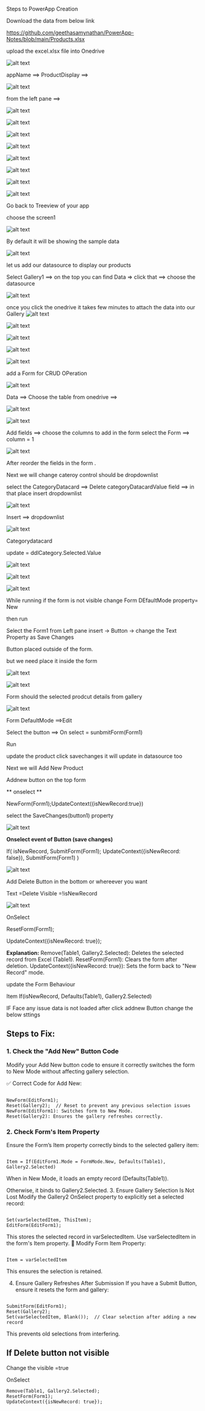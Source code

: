 Steps to PowerApp Creation

Download the data from below link

https://github.com/geethasamynathan/PowerApp-Notes/blob/main/Products.xlsx

upload the excel.xlsx file into Onedrive 

![alt text](image.png)

appName ==> ProductDisplay ==> 

![alt text](image-1.png)

from the left pane ==> 

![alt text](image-2.png)

![alt text](image-3.png)

![alt text](image-4.png)


![alt text](image-5.png)

![alt text](image-6.png)

![alt text](image-7.png)

![alt text](image-8.png)

![alt text](image-9.png)

Go back to Treeview of your app

choose the screen1
 
 ![alt text](image-10.png)

 By default it will be showing the sample data

 ![alt text](image-11.png)

 let us add our datasource to display our products

 Select Gallery1 ==> on the top you can find Data => click that ==> choose the datasource

 ![alt text](image-12.png)

 once you click the onedrive it takes few minutes to attach the data into our Gallery
 ![alt text](image-13.png)

 ![alt text](image-14.png)

 ![alt text](image-15.png)

 ![alt text](image-16.png)

 ![alt text](image-17.png)



 add a Form for CRUD OPeration

 ![alt text](image-18.png)

 Data ==> Choose the table from onedrive ==>

 ![alt text](image-19.png)

 ![alt text](image-20.png)

 Add fields ==> choose the columns to add in the form
 select the Form ==> column = 1

 ![alt text](image-21.png)

 After reorder the fields in the form .

 Next we will change cateroy control should be dropdownlist

 select the CategoryDatacard ==> Delete categoryDatacardValue field ==>
 in that place insert dropdownlist


 ![alt text](image-22.png)

 Insert ==> dropdownlist

 ![alt text](image-23.png)

Categorydatacard

update  = ddlCategory.Selected.Value

![alt text](image-24.png)

![alt text](image-25.png)

![alt text](image-26.png)

While running if the form is not visible change Form DEfaultMode property= New

then run


Select the Form1 from Left pane
insert -> Button ->
change the Text Property as Save Changes


Button placed outside of the form.

but we need place it inside the form

![alt text](image-27.png)

![alt text](image-28.png)

Form should the selected prodcut details from gallery

![alt text](image-29.png)

Form DefaultMode ==>Edit 


Select the button ==> On select = sunbmitForm(Form1)

Run  

update the product  click savechanges it will update in datasource too



Next we will Add New Product


Addnew button on the top form

** onselect **

NewForm(Form1);UpdateContext({isNewRecord:true})


select the SaveChanges(button1)  property

![alt text](image-30.png)

**Onselect event of Button (save changes)** 

If(
    isNewRecord,
    SubmitForm(Form1); 
    UpdateContext({isNewRecord: false}), 
    SubmitForm(Form1)
)

![alt text](image-31.png)


Add Delete Button in the bottom or whereever you want

Text =Delete
Visible =!isNewRecord

![alt text](image-32.png)

OnSelect 

ResetForm(Form1);

UpdateContext({isNewRecord: true});

**Explanation:**
Remove(Table1, Gallery2.Selected): Deletes the selected record from Excel (Table1).
ResetForm(Form1): Clears the form after deletion.
UpdateContext({isNewRecord: true}): Sets the form back to "New Record" mode.


update the Form Behaviour

Item
If(isNewRecord, Defaults(Table1), Gallery2.Selected)


IF Face any issue data is not loaded after click addnew Button change the below sttings
## Steps to Fix:
### 1. Check the "Add New" Button Code
Modify your Add New button code to ensure it correctly switches the form to New Mode without affecting gallery selection.

✅ Correct Code for Add New:
```powerapps

NewForm(EditForm1);
Reset(Gallery2);  // Reset to prevent any previous selection issues
NewForm(EditForm1): Switches form to New Mode.
Reset(Gallery2): Ensures the gallery refreshes correctly.
```
### 2. Check Form's Item Property
Ensure the Form’s Item property correctly binds to the selected gallery item:

```powerapps

Item = If(EditForm1.Mode = FormMode.New, Defaults(Table1), Gallery2.Selected)
```
When in New Mode, it loads an empty record (Defaults(Table1)).

Otherwise, it binds to Gallery2.Selected.
3. Ensure Gallery Selection Is Not Lost
Modify the Gallery2 OnSelect property to explicitly set a selected record:

```powerapps

Set(varSelectedItem, ThisItem);
EditForm(EditForm1);
```
This stores the selected record in varSelectedItem.
Use varSelectedItem in the form's Item property.
🔹 Modify Form Item Property:

```powerapps

Item = varSelectedItem
```
This ensures the selection is retained.

4. Ensure Gallery Refreshes After Submission
If you have a Submit Button, ensure it resets the form and gallery:

```powerapps

SubmitForm(EditForm1);
Reset(Gallery2);
Set(varSelectedItem, Blank());  // Clear selection after adding a new record
```
This prevents old selections from interfering.

## If Delete button not visible 

Change the visible =true

OnSelect
```powerapps
Remove(Table1, Gallery2.Selected);
ResetForm(Form1);
UpdateContext({isNewRecord: true});
```
